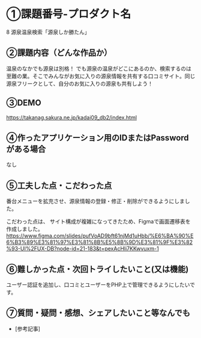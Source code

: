# ①課題番号-プロダクト名
8 源泉温泉検索「源泉しか勝たん」

## ②課題内容（どんな作品か）
温泉のなかでも源泉は別格！ でも源泉の温泉がどこにあるのか、検索するのは至難の業。そこでみんながお気に入りの源泉情報を共有する口コミサイト。同じ源泉フリークとして、自分のお気に入りの源泉も共有しよう！

## ③DEMO
https://takanag.sakura.ne.jp/kadai09_db2/index.html

## ④作ったアプリケーション用のIDまたはPasswordがある場合
なし

## ⑤工夫した点・こだわった点
番台メニューを拡充させ、源泉情報の登録・修正・削除ができるようにしました。

こだわった点は、
サイト構成が複雑になってきたため、Figmaで画面遷移表を作成しました。
https://www.figma.com/slides/pufVoAD9bft61njMd1uHbb/%E6%BA%90%E6%B3%89%E3%81%97%E3%81%8B%E5%8B%9D%E3%81%9F%E3%82%93-UI%2FUX-DB?node-id=21-183&t=pexAcHli7KKwvuxm-1

## ⑥難しかった点・次回トライしたいこと(又は機能)
ユーザー認証を追加し、口コミとユーザーをPHP上で管理できるようにしたいです。

## ⑦質問・疑問・感想、シェアしたいこと等なんでも

- [参考記事]